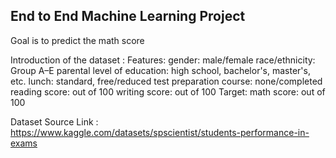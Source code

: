 ## End to End Machine Learning Project 

Goal is to predict the math score 

Introduction of the dataset : 
Features:
    gender: male/female
    race/ethnicity: Group A–E
    parental level of education: high school, bachelor's, master's, etc.
    lunch: standard, free/reduced
    test preparation course: none/completed
    reading score: out of 100
    writing score: out of 100
Target:
    math score: out of 100

Dataset Source Link : https://www.kaggle.com/datasets/spscientist/students-performance-in-exams

